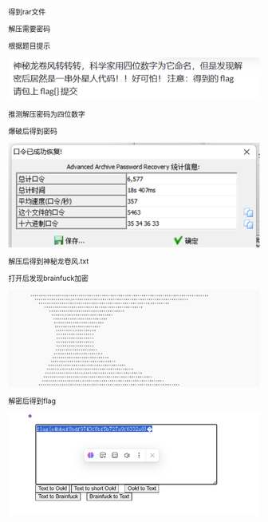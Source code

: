 得到rar文件

解压需要密码

根据题目提示

![image-20250327202543658](./assets/image-20250327202543658.png)

推测解压密码为四位数字

爆破后得到密码

![image-20250327202546847](./assets/image-20250327202546847.png)

解压后得到神秘龙卷风.txt

打开后发现brainfuck加密

![image-20250327202551116](./assets/image-20250327202551116.png)

解密后得到flag

![image-20250327202554891](./assets/image-20250327202554891.png)